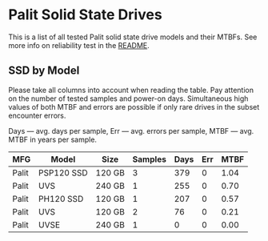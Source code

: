 Palit Solid State Drives
========================

This is a list of all tested Palit solid state drive models and their MTBFs. See
more info on reliability test in the [README](https://github.com/linuxhw/SMART).

SSD by Model
------------

Please take all columns into account when reading the table. Pay attention on the
number of tested samples and power-on days. Simultaneous high values of both MTBF
and errors are possible if only rare drives in the subset encounter errors.

Days — avg. days per sample,
Err  — avg. errors per sample,
MTBF — avg. MTBF in years per sample.

| MFG       | Model              | Size   | Samples | Days  | Err   | MTBF   |
|-----------|--------------------|--------|---------|-------|-------|--------|
| Palit     | PSP120 SSD         | 120 GB | 3       | 379   | 0     | 1.04   |
| Palit     | UVS                | 240 GB | 1       | 255   | 0     | 0.70   |
| Palit     | PH120 SSD          | 120 GB | 1       | 207   | 0     | 0.57   |
| Palit     | UVS                | 120 GB | 2       | 76    | 0     | 0.21   |
| Palit     | UVSE               | 240 GB | 1       | 0     | 0     | 0.00   |
